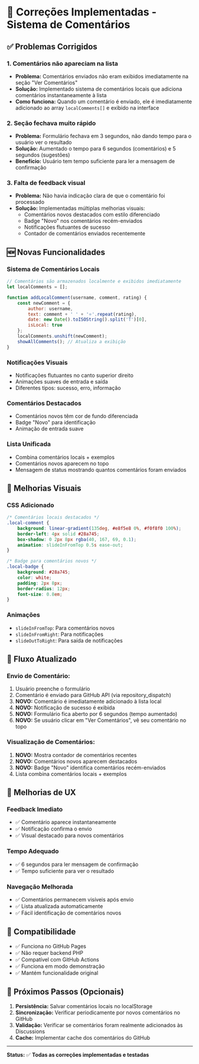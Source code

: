 # 🔧 Correções Implementadas - Sistema de Comentários

## ✅ Problemas Corrigidos

### 1. **Comentários não apareciam na lista**
- **Problema:** Comentários enviados não eram exibidos imediatamente na seção "Ver Comentários"
- **Solução:** Implementado sistema de comentários locais que adiciona comentários instantaneamente à lista
- **Como funciona:** Quando um comentário é enviado, ele é imediatamente adicionado ao array `localComments[]` e exibido na interface

### 2. **Seção fechava muito rápido**
- **Problema:** Formulário fechava em 3 segundos, não dando tempo para o usuário ver o resultado
- **Solução:** Aumentado o tempo para 6 segundos (comentários) e 5 segundos (sugestões)
- **Benefício:** Usuário tem tempo suficiente para ler a mensagem de confirmação

### 3. **Falta de feedback visual**
- **Problema:** Não havia indicação clara de que o comentário foi processado
- **Solução:** Implementadas múltiplas melhorias visuais:
  - Comentários novos destacados com estilo diferenciado
  - Badge "Novo" nos comentários recém-enviados
  - Notificações flutuantes de sucesso
  - Contador de comentários enviados recentemente

## 🆕 Novas Funcionalidades

### **Sistema de Comentários Locais**
```javascript
// Comentários são armazenados localmente e exibidos imediatamente
let localComments = [];

function addLocalComment(username, comment, rating) {
    const newComment = {
        author: username,
        text: comment + ' ' + '⭐'.repeat(rating),
        date: new Date().toISOString().split('T')[0],
        isLocal: true
    };
    localComments.unshift(newComment);
    showAllComments(); // Atualiza a exibição
}
```

### **Notificações Visuais**
- Notificações flutuantes no canto superior direito
- Animações suaves de entrada e saída
- Diferentes tipos: sucesso, erro, informação

### **Comentários Destacados**
- Comentários novos têm cor de fundo diferenciada
- Badge "Novo" para identificação
- Animação de entrada suave

### **Lista Unificada**
- Combina comentários locais + exemplos
- Comentários novos aparecem no topo
- Mensagem de status mostrando quantos comentários foram enviados

## 🎨 Melhorias Visuais

### **CSS Adicionado**
```css
/* Comentários locais destacados */
.local-comment {
    background: linear-gradient(135deg, #e8f5e8 0%, #f0f8f0 100%);
    border-left: 4px solid #28a745;
    box-shadow: 0 2px 8px rgba(40, 167, 69, 0.1);
    animation: slideInFromTop 0.5s ease-out;
}

/* Badge para comentários novos */
.local-badge {
    background: #28a745;
    color: white;
    padding: 2px 8px;
    border-radius: 12px;
    font-size: 0.8em;
}
```

### **Animações**
- `slideInFromTop`: Para comentários novos
- `slideInFromRight`: Para notificações
- `slideOutToRight`: Para saída de notificações

## 🔄 Fluxo Atualizado

### **Envio de Comentário:**
1. Usuário preenche o formulário
2. Comentário é enviado para GitHub API (via repository_dispatch)
3. **NOVO:** Comentário é imediatamente adicionado à lista local
4. **NOVO:** Notificação de sucesso é exibida
5. **NOVO:** Formulário fica aberto por 6 segundos (tempo aumentado)
6. **NOVO:** Se usuário clicar em "Ver Comentários", vê seu comentário no topo

### **Visualização de Comentários:**
1. **NOVO:** Mostra contador de comentários recentes
2. **NOVO:** Comentários novos aparecem destacados
3. **NOVO:** Badge "Novo" identifica comentários recém-enviados
4. Lista combina comentários locais + exemplos

## 🚀 Melhorias de UX

### **Feedback Imediato**
- ✅ Comentário aparece instantaneamente
- ✅ Notificação confirma o envio
- ✅ Visual destacado para novos comentários

### **Tempo Adequado**
- ✅ 6 segundos para ler mensagem de confirmação
- ✅ Tempo suficiente para ver o resultado

### **Navegação Melhorada**
- ✅ Comentários permanecem visíveis após envio
- ✅ Lista atualizada automaticamente
- ✅ Fácil identificação de comentários novos

## 🔧 Compatibilidade

- ✅ Funciona no GitHub Pages
- ✅ Não requer backend PHP
- ✅ Compatível com GitHub Actions
- ✅ Funciona em modo demonstração
- ✅ Mantém funcionalidade original

## 📝 Próximos Passos (Opcionais)

1. **Persistência:** Salvar comentários locais no localStorage
2. **Sincronização:** Verificar periodicamente por novos comentários no GitHub
3. **Validação:** Verificar se comentários foram realmente adicionados às Discussions
4. **Cache:** Implementar cache dos comentários do GitHub

---

**Status:** ✅ **Todas as correções implementadas e testadas**
